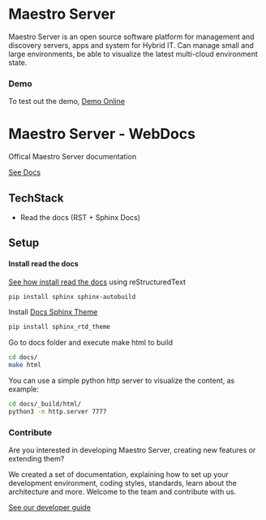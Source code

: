 # Maestro Server #

Maestro Server is an open source software platform for management and discovery servers, apps and system for Hybrid IT. Can manage small and large environments, be able to visualize the latest multi-cloud environment state.

### Demo ###
To test out the demo, [Demo Online](http://demo.maestroserver.io "Demo Online")

# Maestro Server - WebDocs #

Offical Maestro Server documentation

[See Docs](http://docs.maestroserver.io "Docs Online")

## TechStack ##

* Read the docs (RST + Sphinx Docs)

## Setup ##

#### Install read the docs ####

[See how install read the docs](http://docs.readthedocs.io/en/latest/getting_started.html#in-rst) using reStructuredText

```bash
pip install sphinx sphinx-autobuild
```

Install [Docs Sphinx Theme](https://github.com/rtfd/sphinx_rtd_theme)

```bash
pip install sphinx_rtd_theme
```

Go to docs folder and execute make html to build

```bash
cd docs/
make html
```


You can use a simple python http server to visualize the content, as example:

```bash
cd docs/_build/html/
python3 -m http.server 7777
```


### Contribute ###

Are you interested in developing Maestro Server, creating new features or extending them?

We created a set of documentation, explaining how to set up your development environment, coding styles, standards, learn about the architecture and more. Welcome to the team and contribute with us.

[See our developer guide](http://docs.maestroserver.io/en/latest/contrib.html)